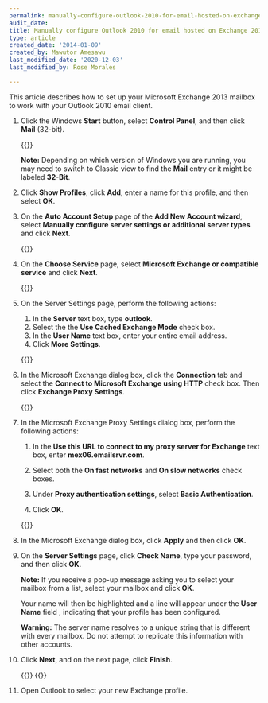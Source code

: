 ```yaml
---
permalink: manually-configure-outlook-2010-for-email-hosted-on-exchange-2013
audit_date:
title: Manually configure Outlook 2010 for email hosted on Exchange 2013
type: article
created_date: '2014-01-09'
created_by: Mawutor Amesawu
last_modified_date: '2020-12-03'
last_modified_by: Rose Morales

---
```


This article describes how to set up your
Microsoft Exchange 2013 mailbox
to work with your
Outlook 2010 email client.

1. Click the Windows **Start** button, select **Control Panel**, and
   then click **Mail** (32-bit).

   {{<image src="Step1.png" alt="" title="">}}

   **Note:** Depending on which version of Windows you are running, you may need
   to switch to Classic view to find the **Mail** entry or it might be
   labeled **32-Bit**.


2. Click **Show Profiles**, click **Add**, enter a name for this
   profile, and then select **OK**.

3. On the **Auto Account Setup** page of the **Add New Account wizard**, select
   **Manually configure server settings or additional server types** and
   click **Next**.

   {{<image src="Step2.png" alt="" title="">}}

4. On the **Choose Service** page, select **Microsoft Exchange or compatible
   service** and click **Next**.

   {{<image src="Step3.png" alt="" title="">}}

5. On the Server Settings page, perform the following actions:

   1. In the **Server** text box, type **outlook**.
   2. Select the  the **Use Cached Exchange Mode** check box.
   3. In the **User Name** text box, enter your entire email address.
   4. Click **More Settings**.

   {{<image src="Step4.png" alt="" title="">}}

6. In the Microsoft Exchange dialog box, click the **Connection** tab
   and select the **Connect to Microsoft Exchange using HTTP** check box.
   Then click **Exchange Proxy Settings**.

   {{<image src="Step5.png" alt="" title="">}}

7. In the Microsoft Exchange Proxy Settings dialog box, perform the
   following actions:

   1. In the **Use this URL to connect to my proxy server for
      Exchange** text box, enter **mex06.emailsrvr.com**.

   2. Select both the **On fast networks** and **On slow networks**
      check boxes.

   3. Under **Proxy authentication settings**, select **Basic
      Authentication**.

   4. Click **OK**.

   {{<image src="Step6.png" alt="" title="">}}

8. In the Microsoft Exchange dialog box, click **Apply** and then click
   **OK**.

9. On the **Server Settings** page, click **Check Name**, type your
   password, and then click **OK**.

   **Note:** If you receive a pop-up message asking you to select your mailbox
   from a list, select your mailbox and click **OK**.

   Your name will then be highlighted and a line will appear under the
   **User Name** field , indicating that your profile has been configured.

   **Warning:** The server name resolves to a unique string that is different
   with every mailbox. Do not attempt to replicate this information with
   other accounts.

10. Click **Next**, and on the next page, click **Finish**.

    {{<image src="Step7.png" alt="" title="">}}
    {{<image src="Step8.png" alt="" title="">}}

11. Open Outlook to select your new Exchange profile.
